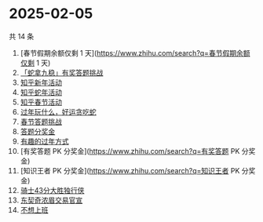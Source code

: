 # 2025-02-05

共 14 条

<!-- BEGIN ZHIHUSEARCH -->
<!-- 最后更新时间 Wed Feb 05 2025 13:21:19 GMT+0800 (China Standard Time) -->
1. [春节假期余额仅剩 1 天](https://www.zhihu.com/search?q=春节假期余额仅剩 1 天)
1. [「蛇拿九稳」有奖答题挑战](https://www.zhihu.com/search?q=「蛇拿九稳」有奖答题挑战)
1. [知乎新年活动](https://www.zhihu.com/search?q=知乎新年活动)
1. [知乎蛇年活动](https://www.zhihu.com/search?q=知乎蛇年活动)
1. [知乎春节活动](https://www.zhihu.com/search?q=知乎春节活动)
1. [过年玩什么，好运贪吃蛇](https://www.zhihu.com/search?q=过年玩什么，好运贪吃蛇)
1. [春节答题挑战](https://www.zhihu.com/search?q=春节答题挑战)
1. [答题分奖金](https://www.zhihu.com/search?q=答题分奖金)
1. [有趣的过年方式](https://www.zhihu.com/search?q=有趣的过年方式)
1. [有奖答题 PK 分奖金](https://www.zhihu.com/search?q=有奖答题 PK 分奖金)
1. [知识王者 PK 分奖金](https://www.zhihu.com/search?q=知识王者 PK 分奖金)
1. [骑士43分大胜独行侠](https://www.zhihu.com/search?q=骑士43分大胜独行侠)
1. [东契奇浓眉交易官宣](https://www.zhihu.com/search?q=东契奇浓眉交易官宣)
1. [不想上班](https://www.zhihu.com/search?q=不想上班)
<!-- END ZHIHUSEARCH -->
